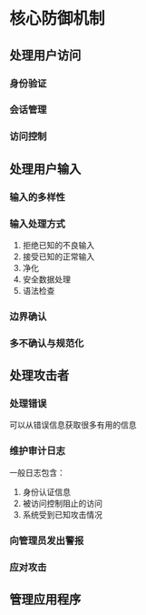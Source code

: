# 核心防御机制
## 处理用户访问
### 身份验证
### 会话管理
### 访问控制
## 处理用户输入
### 输入的多样性
### 输入处理方式
1. 拒绝已知的不良输入
2. 接受已知的正常输入
3. 净化
4. 安全数据处理
5. 语法检查
### 边界确认
### 多不确认与规范化
## 处理攻击者
### 处理错误
可以从错误信息获取很多有用的信息
### 维护审计日志
一般日志包含：
1. 身份认证信息
2. 被访问控制阻止的访问
3. 系统受到已知攻击情况
### 向管理员发出警报
### 应对攻击
## 管理应用程序
